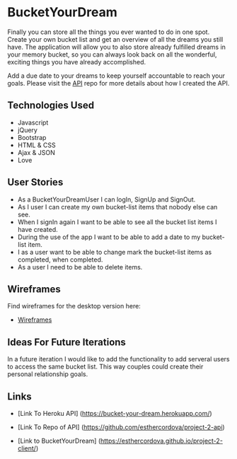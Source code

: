 # BucketYourDream

Finally you can store all the things you ever wanted to do in one spot. Create your own bucket list and get an overview of all the dreams you still have. The application will allow you to also store already fulfilled dreams in your memory bucket, so you can always look back on all the wonderful, exciting things you have already accomplished.

Add a due date to your dreams to keep yourself accountable to reach your goals. Please visit the [API](https://github.com/esthercordova/project-2-api) repo for more details about how I created the API.

## Technologies Used

* Javascript
* jQuery
* Bootstrap
* HTML & CSS
* Ajax & JSON
* Love

## User Stories

* As a BucketYourDreamUser I can logIn, SignUp and SignOut.
* As I user I can create my own bucket-list items that nobody else can see.
* When I signIn again I want to be able to see all the bucket list items I have created.
* During the use of the app I want to be able to add a date to my bucket-list item.
* I as a user want to be able to change mark the bucket-list items as completed, when completed.
* As a user I need to be able to delete items.

## Wireframes

Find wireframes for the desktop version here:
* [Wireframes](https://drive.google.com/file/d/0B25Uw_1rZmBMY2pyV2xMZTNvVWM/view?usp=sharing)

## Ideas For Future Iterations

In a future iteration I would like to add the functionality to add serveral users to access the same bucket list. This way couples could create their personal relationship goals.

## Links

* [Link To Heroku API] (https://bucket-your-dream.herokuapp.com/)

* [Link To Repo of API] (https://github.com/esthercordova/project-2-api)

* [Link to BucketYourDream] (https://esthercordova.github.io/project-2-client/)
